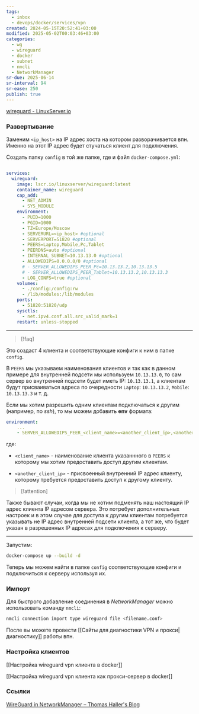 ```yaml
---
tags:
  - inbox
  - devops/docker/services/vpn
created: 2024-05-15T20:52:41+03:00
modified: 2025-05-02T00:03:46+03:00
categories:
  - wg
  - wireguard
  - docker
  - subnet
  - nmcli
  - NetworkManager
sr-due: 2025-06-14
sr-interval: 94
sr-ease: 250
publish: true
---
```

[wireguard - LinuxServer.io](https://docs.linuxserver.io/images/docker-wireguard/#site-to-site-vpn)
### Развертывание

Заменим `<ip_host>` на IP адрес хоста на котором разворачивается впн. Именно на этот IP адрес будет стучаться клиент для подключения.

Создать папку `config` в той же папке, где и файл `docker-compose.yml`:

```yml title:docker-compose.yml ln:true

services:
  wireguard:
    image: lscr.io/linuxserver/wireguard:latest
    container_name: wireguard
    cap_add:
      - NET_ADMIN
      - SYS_MODULE
    environment:
      - PUID=1000
      - PGID=1000
      - TZ=Europe/Moscow
      - SERVERURL=<ip_host> #optional
      - SERVERPORT=51820 #optional
      - PEERS=Laptop,Mobile,Pc,Tablet
      - PEERDNS=auto #optional
      - INTERNAL_SUBNET=10.13.13.0 #optional
      - ALLOWEDIPS=0.0.0.0/0 #optional
      # - SERVER_ALLOWEDIPS_PEER_Pc=10.13.13.2,10.13.13.5
      # - SERVER_ALLOWEDIPS_PEER_Tablet=10.13.13.2,10.13.13.3
      - LOG_CONFS=true #optional
    volumes:
      - ./config:/config:rw
      - /lib/modules:/lib/modules
    ports:
      - 51820:51820/udp
    sysctls:
      - net.ipv4.conf.all.src_valid_mark=1
    restart: unless-stopped
```

---

> [!faq] 
>  
Это создаст 4 клиента и соответствующие конфиги к ним в папке `config`.
>
В `PEERS` мы указываем наименования клиентов и так как в данном примере для внутренней подсети мы используем `10.13.13.0`, то сам сервер во внутренней подсети будет иметь IP: `10.13.13.1`, а клиентам будут присваиваться адреса по очередности  `Laptop`: `10.13.13.2`, `Mobile`: `10.13.13.3` и т. д.

Если мы хотим разрешить одним клиентам подключаться к другим (например, по *ssh*), то мы можем добавить **env** формата: 

```yml ln:true hl:3
environment:
	...
	- SERVER_ALLOWEDIPS_PEER_<client_name>=<another_client_ip>,<another_client_ip>,...
```

где:

* `<client_name>` - наименование клиента указаннного в `PEERS` к которому мы хотим предоставить доступ другим клиентам.

* `<another_client_ip>` - присвоенный внутренний IP адрес клиенту, которому требуется предоставить доступ к другому клиенту.

> [!attention] 
>  
Также бывают случаи, когда мы не хотим подменять наш настоящий IP адрес клиента IP адресом сервера. Это потребует дополнительных настроек и в этом случае для доступа к другим клиентам потребуется указывать не IP адрес внутренней подсети клиента, а тот же, что будет указан в разрешенных IP адресах для подключения к серверу.

---

Запустим:

```sh
docker-compose up --build -d
```

Теперь мы можем найти в папке `config` соответствующие конфиги и подключиться к серверу используя их.

### Импорт

Для быстрого добавление соединения в *NetworkManager* можно использовать команду `nmcli`:

```sh
nmcli connection import type wireguard file <filename.conf>
```

После вы можете провести [[Сайты для диагностики VPN и прокси|диагностику]] работы впн.

### Настройка клиентов

[[Настройка wireguard vpn клиента в docker]]

[[Настройка wireguard vpn клиента как прокси-сервер в docker]]

### Ссылки

[WireGuard in NetworkManager – Thomas Haller's Blog](https://blogs.gnome.org/thaller/2019/03/15/wireguard-in-networkmanager/)